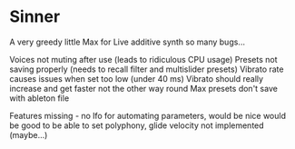 # Sinner
A very greedy little Max for Live additive synth
so many bugs...

Voices not muting after use (leads to ridiculous CPU usage)
Presets not saving properly (needs to recall filter and multislider presets)
Vibrato rate causes issues when set too low (under 40 ms) 
Vibrato should really increase and get faster not the other way round
Max presets don't save with ableton file

Features missing - no lfo for automating parameters, would be nice
would be good to be able to set polyphony, glide
velocity not implemented (maybe...)